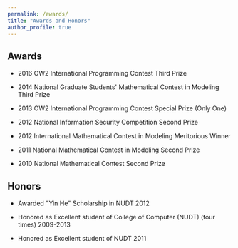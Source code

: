 ```yaml
---
permalink: /awards/
title: "Awards and Honors"
author_profile: true
---
```


## Awards
* 2016 OW2 International Programming Contest
Third Prize

* 2014 National Graduate Students' Mathematical Contest in Modeling
Third Prize

* 2013 OW2 International Programming Contest
Special Prize (Only One)

* 2012 National Information Security Competition
Second Prize

* 2012 International Mathematical Contest in Modeling
Meritorious Winner

* 2011 National Mathematical Contest in Modeling
Second Prize

* 2010 National Mathematical Contest
Second Prize

## Honors
* Awarded "Yin He" Scholarship in NUDT
2012

* Honored as Excellent student of College of Computer (NUDT) (four times)
2009-2013

* Honored as Excellent student of NUDT
2011
